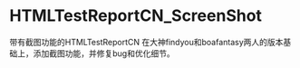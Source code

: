 # HTMLTestReportCN_ScreenShot
带有截图功能的HTMLTestReportCN
在大神findyou和boafantasy两人的版本基础上，添加截图功能，并修复bug和优化细节。
